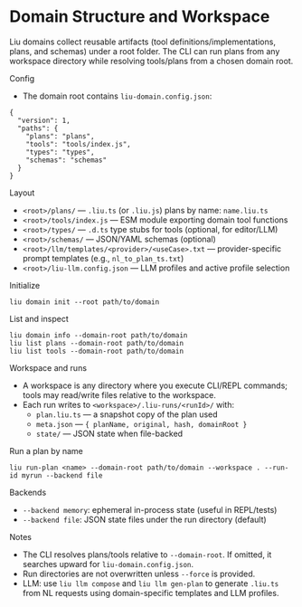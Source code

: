# Domain Structure and Workspace

Liu domains collect reusable artifacts (tool definitions/implementations, plans, and schemas) under a root folder. The CLI can run plans from any workspace directory while resolving tools/plans from a chosen domain root.

Config
- The domain root contains `liu-domain.config.json`:
```
{
  "version": 1,
  "paths": {
    "plans": "plans",
    "tools": "tools/index.js",
    "types": "types",
    "schemas": "schemas"
  }
}
```

Layout
- `<root>/plans/` — `.liu.ts` (or `.liu.js`) plans by name: `name.liu.ts`
- `<root>/tools/index.js` — ESM module exporting domain tool functions
- `<root>/types/` — `.d.ts` type stubs for tools (optional, for editor/LLM)
- `<root>/schemas/` — JSON/YAML schemas (optional)
- `<root>/llm/templates/<provider>/<useCase>.txt` — provider-specific prompt templates (e.g., `nl_to_plan_ts.txt`)
- `<root>/liu-llm.config.json` — LLM profiles and active profile selection

Initialize
```
liu domain init --root path/to/domain
```

List and inspect
```
liu domain info --domain-root path/to/domain
liu list plans --domain-root path/to/domain
liu list tools --domain-root path/to/domain
```

Workspace and runs
- A workspace is any directory where you execute CLI/REPL commands; tools may read/write files relative to the workspace.
- Each run writes to `<workspace>/.liu-runs/<runId>/` with:
  - `plan.liu.ts` — a snapshot copy of the plan used
  - `meta.json` — `{ planName, original, hash, domainRoot }`
  - `state/` — JSON state when file-backed

Run a plan by name
```
liu run-plan <name> --domain-root path/to/domain --workspace . --run-id myrun --backend file
```

Backends
- `--backend memory`: ephemeral in-process state (useful in REPL/tests)
- `--backend file`: JSON state files under the run directory (default)

Notes
- The CLI resolves plans/tools relative to `--domain-root`. If omitted, it searches upward for `liu-domain.config.json`.
- Run directories are not overwritten unless `--force` is provided.
- LLM: use `liu llm compose` and `liu llm gen-plan` to generate `.liu.ts` from NL requests using domain-specific templates and LLM profiles.
